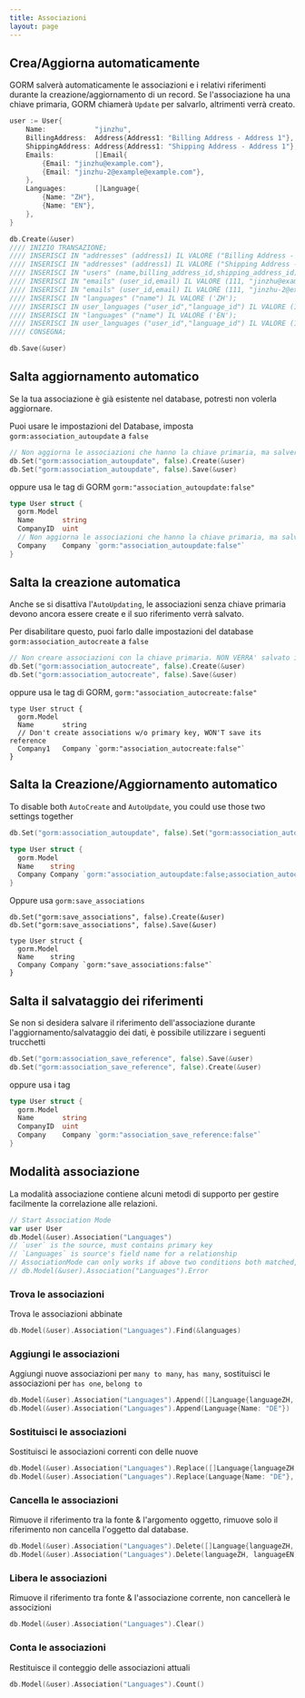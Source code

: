 ```yaml
---
title: Associazioni
layout: page
---
```


## Crea/Aggiorna automaticamente

GORM salverà automaticamente le associazioni e i relativi riferimenti durante la creazione/aggiornamento di un record. Se l'associazione ha una chiave primaria, GORM chiamerà `Update` per salvarlo, altrimenti verrà creato.

```go
user := User{
    Name:            "jinzhu",
    BillingAddress:  Address{Address1: "Billing Address - Address 1"},
    ShippingAddress: Address{Address1: "Shipping Address - Address 1"},
    Emails:          []Email{
        {Email: "jinzhu@example.com"},
        {Email: "jinzhu-2@example@example.com"},
    },
    Languages:       []Language{
        {Name: "ZH"},
        {Name: "EN"},
    },
}

db.Create(&user)
//// INIZIO TRANSAZIONE;
//// INSERISCI IN "addresses" (address1) IL VALORE ("Billing Address - Address 1");
//// INSERISCI IN "addresses" (address1) IL VALORE ("Shipping Address - Address 1");
//// INSERISCI IN "users" (name,billing_address_id,shipping_address_id) IL VALORE ("jinzhu", 1, 2);
//// INSERISCI IN "emails" (user_id,email) IL VALORE (111, "jinzhu@example.com");
//// INSERISCI IN "emails" (user_id,email) IL VALORE (111, "jinzhu-2@example.com");
//// INSERISCI IN "languages" ("name") IL VALORE ('ZH');
//// INSERISCI IN user_languages ("user_id","language_id") IL VALORE (111, 1);
//// INSERISCI IN "languages" ("name") IL VALORE ('EN');
//// INSERISCI IN user_languages ("user_id","language_id") IL VALORE (111, 2);
//// CONSEGNA;

db.Save(&user)
```

## Salta aggiornamento automatico

Se la tua associazione è già esistente nel database, potresti non volerla aggiornare.

Puoi usare le impostazioni del Database, imposta `gorm:association_autoupdate` a `false`

```go
// Non aggiorna le associazioni che hanno la chiave primaria, ma salverà il riferimento
db.Set("gorm:association_autoupdate", false).Create(&user)
db.Set("gorm:association_autoupdate", false).Save(&user)
```

oppure usa le tag di GORM `gorm:"association_autoupdate:false"`

```go
type User struct {
  gorm.Model
  Name       string
  CompanyID  uint
  // Non aggiorna le associazioni che hanno la chiave primaria, ma salverà il riferimento
  Company    Company `gorm:"association_autoupdate:false"`
}
```

## Salta la creazione automatica

Anche se si disattiva l'`AutoUpdating`, le associazioni senza chiave primaria devono ancora essere create e il suo riferimento verrà salvato.

Per disabilitare questo, puoi farlo dalle impostazioni del database `gorm:association_autocreate` a `false`

```go
// Non creare associazioni con la chiave primaria. NON VERRA' salvato il riferimento
db.Set("gorm:association_autocreate", false).Create(&user)
db.Set("gorm:association_autocreate", false).Save(&user)
```

oppure usa le tag di GORM, `gorm:"association_autocreate:false"`

    type User struct {
      gorm.Model
      Name       string
      // Don't create associations w/o primary key, WON'T save its reference
      Company1   Company `gorm:"association_autocreate:false"`
    }
    

## Salta la Creazione/Aggiornamento automatico

To disable both `AutoCreate` and `AutoUpdate`, you could use those two settings together

```go
db.Set("gorm:association_autoupdate", false).Set("gorm:association_autocreate", false).Create(&user)

type User struct {
  gorm.Model
  Name    string
  Company Company `gorm:"association_autoupdate:false;association_autocreate:false"`
}
```

Oppure usa `gorm:save_associations`

    db.Set("gorm:save_associations", false).Create(&user)
    db.Set("gorm:save_associations", false).Save(&user)
    
    type User struct {
      gorm.Model
      Name    string
      Company Company `gorm:"save_associations:false"`
    }
    

## Salta il salvataggio dei riferimenti

Se non si desidera salvare il riferimento dell'associazione durante l'aggiornamento/salvataggio dei dati, è possibile utilizzare i seguenti trucchetti

```go
db.Set("gorm:association_save_reference", false).Save(&user)
db.Set("gorm:association_save_reference", false).Create(&user)
```

oppure usa i tag

```go
type User struct {
  gorm.Model
  Name       string
  CompanyID  uint
  Company    Company `gorm:"association_save_reference:false"`
}
```

## Modalità associazione

La modalità associazione contiene alcuni metodi di supporto per gestire facilmente la correlazione alle relazioni.

```go
// Start Association Mode
var user User
db.Model(&user).Association("Languages")
// `user` is the source, must contains primary key
// `Languages` is source's field name for a relationship
// AssociationMode can only works if above two conditions both matched, check it ok or not:
// db.Model(&user).Association("Languages").Error
```

### Trova le associazioni

Trova le associazioni abbinate

```go
db.Model(&user).Association("Languages").Find(&languages)
```

### Aggiungi le associazioni

Aggiungi nuove associazioni per `many to many`, `has many`, sostituisci le associazioni per `has one`, `belong to`

```go
db.Model(&user).Association("Languages").Append([]Language{languageZH, languageEN})
db.Model(&user).Association("Languages").Append(Language{Name: "DE"})
```

### Sostituisci le associazioni

Sostituisci le associazioni correnti con delle nuove

```go
db.Model(&user).Association("Languages").Replace([]Language{languageZH, languageEN})
db.Model(&user).Association("Languages").Replace(Language{Name: "DE"}, languageEN)
```

### Cancella le associazioni

Rimuove il riferimento tra la fonte & l'argomento oggetto, rimuove solo il riferimento non cancella l'oggetto dal database.

```go
db.Model(&user).Association("Languages").Delete([]Language{languageZH, languageEN})
db.Model(&user).Association("Languages").Delete(languageZH, languageEN)
```

### Libera le associazioni

Rimuove il riferimento tra fonte & l'associazione corrente, non cancellerà le associzioni

```go
db.Model(&user).Association("Languages").Clear()
```

### Conta le associazioni

Restituisce il conteggio delle associazioni attuali

```go
db.Model(&user).Association("Languages").Count()
```